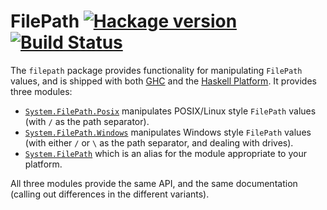 # FilePath [![Hackage version](https://img.shields.io/hackage/v/filepath.svg?style=flat)](http://hackage.haskell.org/package/filepath) [![Build Status](http://img.shields.io/travis/haskell/filepath.svg?style=flat)](https://travis-ci.org/haskell/filepath)

The `filepath` package provides functionality for manipulating `FilePath` values, and is shipped with both [GHC](https://www.haskell.org/ghc/) and the [Haskell Platform](https://www.haskell.org/platform/). It provides three modules:

* [`System.FilePath.Posix`](http://hackage.haskell.org/package/filepath/docs/System-FilePath-Posix.html) manipulates POSIX/Linux style `FilePath` values (with `/` as the path separator).
* [`System.FilePath.Windows`](http://hackage.haskell.org/package/filepath/docs/System-FilePath-Windows.html) manipulates Windows style `FilePath` values (with either `/` or `\` as the path separator, and dealing with drives).
* [`System.FilePath`](http://hackage.haskell.org/package/filepath/docs/System-FilePath.html) which is an alias for the module appropriate to your platform.

All three modules provide the same API, and the same documentation (calling out differences in the different variants).
